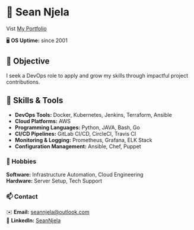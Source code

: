 # 🌟 **Sean Njela**  
Vist [My Portfolio](https://devopssean.netlify.app/)

🖥️ **OS Uptime:** since 2001 

## 💼 Objective
I seek a DevOps role to apply and grow my skills through impactful project contributions.

## 🔧 Skills & Tools

- **DevOps Tools:** Docker, Kubernetes, Jenkins, Terraform, Ansible  
- **Cloud Platforms:** AWS  
- **Programming Languages:** Python, JAVA, Bash, Go  
- **CI/CD Pipelines:** GitLab CI/CD, CircleCI, Travis CI  
- **Monitoring & Logging:** Prometheus, Grafana, ELK Stack  
- **Configuration Management:** Ansible, Chef, Puppet 

### 🎨 Hobbies  
**Software:** Infrastructure Automation, Cloud Engineering  
**Hardware:** Server Setup, Tech Support  

### 📫 Contact  
✉️ **Email:** seannjela@outlook.com  
🔗 **LinkedIn:** [SeanNjela](https://www.linkedin.com/in/sean-njela) 
